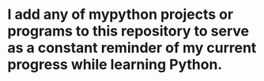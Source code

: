 # I add any of mypython projects or programs to this repository to serve as a constant reminder of my current progress while learning Python.
